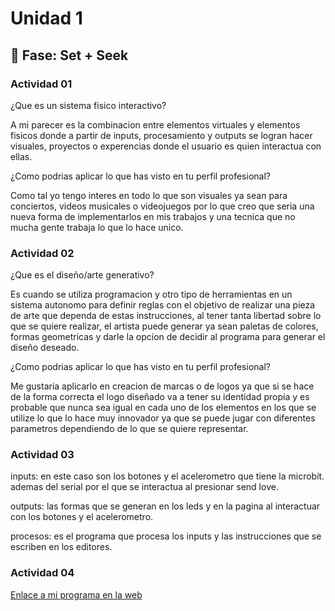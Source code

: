 # Unidad 1

## 🔎 Fase: Set + Seek

### Actividad 01

¿Que es un sistema fisico interactivo?  

A mi parecer es la combinacion entre elementos virtuales y elementos fisicos donde a partir de inputs, procesamiento y outputs se logran hacer visuales, proyectos o experencias donde el usuario es quien interactua con ellas. 

¿Como podrias aplicar lo que has visto en tu perfil profesional?  

Como tal yo tengo interes en todo lo que son visuales ya sean para conciertos, videos musicales o videojuegos por lo que creo que seria una nueva forma de implementarlos en mis trabajos y una tecnica que no mucha gente trabaja lo que lo hace unico.  

### Actividad 02

¿Que es el diseño/arte generativo? 

Es cuando se utiliza programacion y otro tipo de herramientas en un sistema autonomo para definir reglas con el objetivo de realizar una pieza de arte que dependa de estas instrucciones, al tener tanta libertad sobre lo que se quiere realizar, el artista puede generar ya sean paletas de colores, formas geometricas y darle la opcion de decidir al programa para generar el diseño deseado.

¿Como podrias aplicar lo que has visto en tu perfil profesional? 

Me gustaria aplicarlo en creacion de marcas o de logos ya que si se hace de la forma correcta el logo diseñado va a tener su identidad propia y es probable que nunca sea igual en cada uno de los elementos en los que se utilize lo que lo hace muy innovador ya que se puede jugar con diferentes parametros dependiendo de lo que se quiere representar.

### Actividad 03 

inputs: en este caso son los botones y el acelerometro que tiene la microbit. ademas del serial por el que se interactua al presionar send love. 

outputs: las formas que se generan en los leds y en la pagina al interactuar con los botones y el acelerometro. 

procesos: es el programa que procesa los inputs y las instrucciones que se escriben en los editores. 

### Actividad 04 

[Enlace a mi programa en la web](https://editor.p5js.org/saravaristi/sketches/S5ur-IYdk)


